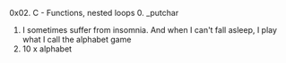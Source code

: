 0x02. C - Functions, nested loops
0. _putchar
1. I sometimes suffer from insomnia. And when I can't fall asleep, I play what I call the alphabet game
2. 10 x alphabet

